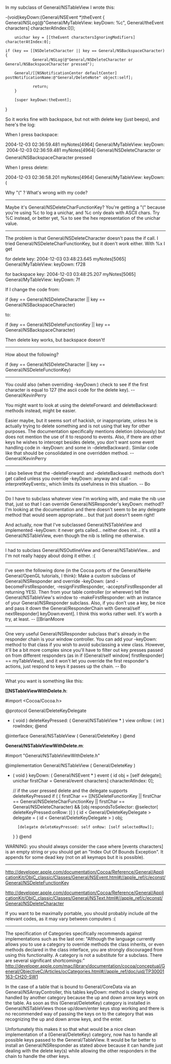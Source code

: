 In my subclass of General/NSTableView I wrote this:

    
-(void)keyDown:(General/NSEvent *)theEvent
{
	General/NSLog(@"General/MyTableView: keyDown: %c", General/theEvent characters] characterAtIndex:0]);
	
        unichar key = [[theEvent charactersIgnoringModifiers] characterAtIndex:0];
	
	if (key == [[NSDeleteCharacter || key == General/NSBackspaceCharacter)
	{
                General/NSLog(@"General/NSDeleteCharacter or General/NSBackspaceCharacter pressed");

		General/[[NSNotificationCenter defaultCenter] postNotificationName:@"General/DeleteNote" object:self];

                return;
        }
    
    	[super keyDown:theEvent];
}



So it works fine with backspace, but not with delete key (just beeps), and here's the log:

When I press backspace:

    
2004-12-03 02:36:59.481 myNotes[4964] General/MyTableView: keyDown: 
2004-12-03 02:36:59.481 myNotes[4964] General/NSDeleteCharacter or General/NSBackspaceCharacter pressed


When I press delete:
    
2004-12-03 02:36:58.201 myNotes[4964] General/MyTableView: keyDown: (


Why "(" ? What's wrong with my code?

----

Maybe it's General/NSDeleteCharFunctionKey? You're getting a "(" because you're using %c to log a unichar, and %c only deals with ASCII chars. Try %C instead, or better yet, %x to see the hex representation of the unichar value.

----

The problem is that General/NSDeleteCharacter doesn't pass the     if call. I tried General/NSDeleteCharFunctionKey, but it doen't work either. With     %x I get

for delete key:          2004-12-03 03:48:23.645 myNotes[5065] General/MyTableView: keyDown: f728

for backspace key:          2004-12-03 03:48:25.207 myNotes[5065] General/MyTableView: keyDown: 7f

 If I change the code from:
    
if (key == General/NSDeleteCharacter || key == General/NSBackspaceCharacter)

to:

if (key == General/NSDeleteFunctionKey || key == General/NSBackspaceCharacter)

Then delete key works, but backspace doesn't!

----

How about the following?

    
if (key == General/NSDeleteCharacter || key == General/NSDeleteFunctionKey)


----

You could also (when overriding -keyDown:) check to see if the first character is equal to 127 (the ascii code for the delete key). -- General/KevinPerry

You might want to look at using the deleteForward: and deleteBackward: methods instead, might be easier.

Easier maybe, but it seems sort of hackish, or inappropriate, unless he is actually trying to delete something and is not using that key for other  purposes. The documentation specifically mentions deletion (obviously) but does not mention the use of it to respond to events. Also, if there are other keys he wishes to intercept besides delete, you don't want some event handling code in -keyDown: and some in -deleteBackward:. Similar code like that should be consolidated in one overridden method. -- General/KevinPerry

----

I also believe that the -deleteForward: and -deleteBackward: methods don't get called unless you override -keyDown: anyway and call -interpretKeyEvents:, which limits its usefulness in this situation. -- Bo

----

Do I have to subclass whatever view I'm working with, and make the nib use that, just so that I can override General/NSResponder's keyDown: method!?  I'm looking at the documentation and there doesn't seem to be any delegate method that would seem appropriate... but that just doesn't seem right!  

And actually, now that I've subclassed General/NSTableView and implemented -keyDown: it never gets called... neither does init... it's still a General/NSTableView, even though the nib is telling me otherwise.

----

I had to subclass General/NSOutlineView and General/NSTableView... and I'm not really happy about doing it either. :(

----

I've seen the following done (in the Cocoa ports of the General/NeHe General/OpenGL tutorials, I think):  Make a custom subclass of General/NSResponder and override -keyDown: (and -becomeFirstResponder, -resignFirstResponder, -acceptsFirstResponder all returning YES).  Then from your table controller (or wherever) tell the General/NSTableView's window to -makeFirstResponder: with an instance of your General/NSResponder subclass.  Also, if you don't use a key, be nice and pass it down the General/ResponderChain with General/self nextResponder] keyDown:event]. I think this works rather well. It's worth a try, at least.  -- [[BrianMoore

----

One very useful General/NSResponder subclass that's already in the responder chain is your window controller.  You can add your -keyDown: method to that class if you wish to avoid subclassing a view class.  However, it'll be a bit more complex since you'll have to filter out key presses passed on from different responders (as in     if (General/self window] firstResponder] == myTableView)), and it won't let you override the first responder's actions, just respond to keys it passes up the chain.   -- Bo

----
What you want is something like this:

**[[NSTableViewWithDelete.h**:
    
#import <Cocoa/Cocoa.h>

@protocol General/DeleteKeyDelegate
- ( void ) deleteKeyPressed: ( General/NSTableView * ) view onRow: ( int ) rowIndex;
@end

@interface General/NSTableView ( General/DeleteKey )
@end


**General/NSTableViewWithDelete.m**:
    
#import "General/NSTableViewWithDelete.h"

@implementation General/NSTableView ( General/DeleteKey )
- ( void ) keyDown: ( General/NSEvent * ) event {
	id obj = [self delegate];
	unichar firstChar = General/event characters] characterAtIndex: 0];
	
	// if the user pressed delete and the delegate supports deleteKeyPressed
	if ( ( firstChar == [[NSDeleteFunctionKey ||
		   firstChar == General/NSDeleteCharFunctionKey ||
		   firstChar == General/NSDeleteCharacter) &&
		 [obj respondsToSelector: @selector( deleteKeyPressed:onRow: )] ) {
		id < General/DeleteKeyDelegate > delegate = ( id < General/DeleteKeyDelegate > ) obj;
				
		[delegate deleteKeyPressed: self onRow: [self selectedRow]];
	}
}
@end


WARNING: you should always consider the case where [events characters] is an empty string or you should get an "Index Out Of Bounds Exception". It appends for some dead key (not on all keymaps but it is possible).

----

http://developer.apple.com/documentation/Cocoa/Reference/General/ApplicationKit/ObjC_classic/Classes/General/NSEvent.html#//apple_ref/c/econst/General/NSDeleteFunctionKey

http://developer.apple.com/documentation/Cocoa/Reference/General/ApplicationKit/ObjC_classic/Classes/General/NSText.html#//apple_ref/c/econst/General/NSDeleteCharacter

If you want to be maximally portable, you should probably include *all* the relevant codes, as it may vary between computers :(

----
The specification of Categories specifically recommends against implementations such as the last one:
"Although the language currently allows you to use a category to override methods the class inherits, or even methods declared in the class interface, you are strongly discouraged from using this functionality. A category is not a substitute for a subclass. There are several significant shortcomings:"
http://developer.apple.com/mac/library/documentation/cocoa/conceptual/General/ObjectiveC/Articles/ocCategories.html#//apple_ref/doc/uid/TP30001163-CH20-SW1

In the case of a table that is bound to General/CoreData via an General/NSArrayController, this tables keyDown: method is clearly being handled by another category because the up and down arrow keys work on the table.  As soon as this (General/DeleteKey) category is installed in General/NSTableViews those up/down/enter keys stop working and there is no recommended way of passing the keys on to the category that was recognizing the up and down arrow keys, and the enter.
  
Unfortunately this makes it so that what would be a nice clean implementation of a (General/DeleteKey) category, now has to handle all possible keys passed to the General/TableView.  It would be far better to install an General/NSResponder as stated above because it can handle just dealing with the delete key(s) while allowing the other responders in the chain to handle the other keys.